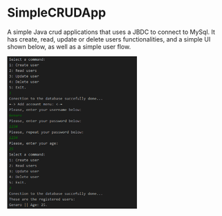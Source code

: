 # SimpleCRUDApp
A simple Java crud applications that uses a JBDC to connect to MySql. It has create, read, update or delete users functionalities, and a simple UI shown below, as well as a simple user flow.

<div style="display: inline-block;">
  <img src="SimpleCRUDAppPhotos/1 - UserCreation.png" alt="Login View" width="300"/>
</div>
